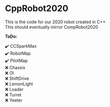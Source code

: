 # CppRobot2020  
  
This is the code for our 2020 robot created in C++  
This should eventually mirror CompRobot2020  
  
**ToDo:**  
  
✔️ CCSparkMax  
✔️ RobotMap  
✔️ PilotMap  
❌ Chassis  
❌ OI  
❌ ShiftDrive  
❌ LemonLight  
❌ Loader  
❌ Turret  
❌ Yeeter  
